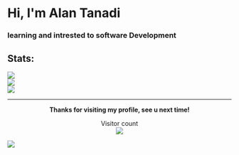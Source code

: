 <h1 align"center"> <b> Hi, I'm Alan Tanadi </b> </h1>
<h3 align"center"> learning and intrested to software Development </h3>

## Stats:
![](https://github-readme-stats.vercel.app/api?username=KingKyoTrue&theme=monokai&hide_border=false&include_all_commits=true&count_private=false)<br/>
![](https://github-readme-streak-stats.herokuapp.com/?user=KingKyoTrue&theme=monokai&hide_border=false)<br/>
![](https://github-readme-stats.vercel.app/api/top-langs/?username=KingKyoTrue&theme=monokai&hide_border=false&include_all_commits=true&count_private=false&layout=compact)

---
<p align="center"> <b> Thanks for visiting my profile, see u next time! </b> </p>
<p align="center"> 
  Visitor count<br>
  <img src="https://profile-counter.glitch.me/KingKyoTrue/count.svg" />
</p>

[![](https://visitcount.itsvg.in/api?id=KingKyoTrue&icon=0&color=0)](https://visitcount.itsvg.in)

<!-- Proudly created with GPRM ( https://gprm.itsvg.in ) -->
